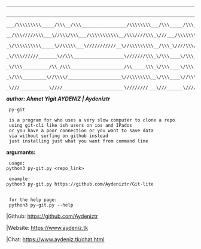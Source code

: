 ```
____________________________________________________________________________        
 ____________________________________________________________________________       
  ___/\\\\\\\\\_____/\\\__/\\\_________________/\\\\\\\\___/\\\_____/\\\______      
   __/\\\/////\\\___\//\\\/\\\___/\\\\\\\\\\\__/\\\////\\\_\///___/\\\\\\\\\\\_     
    _\/\\\\\\\\\\_____\//\\\\\___\///////////__\//\\\\\\\\\__/\\\_\////\\\////__    
     _\/\\\//////_______\//\\\___________________\///////\\\_\/\\\____\/\\\______   
      _\/\\\__________/\\_/\\\____________________/\\_____\\\_\/\\\____\/\\\_/\\__  
       _\/\\\_________\//\\\\/____________________\//\\\\\\\\__\/\\\____\//\\\\\___ 
        _\///___________\////_______________________\////////___\///______\/////____
``` 
___author: Ahmet Yigit AYDENIZ | Aydeniztr___
 
```
 py-git 
 
 is a program for who uses a very slow computer to clone a repo 
 using git-cli like ish users on ios and IPados 
 or you have a poor connection or you want to save data 
 via without surfing on github instead 
 just installing just what you want from command line
```
 
 __argumants:__
```
 usage:
python3 py-git.py <repo_link>
 
 example:
python3 py-git.py https://github.com/Aydeniztr/Git-lite
 
 
 for the help page:
 python3 py-git.py --help
```


|Github: https://github.com/Aydeniztr  

|Website: https://www.aydeniz.tk       

|Chat: https://www.aydeniz.tk/chat.html
